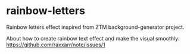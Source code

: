 # rainbow-letters
Rainbow letters effect inspired from ZTM background-generator project. 

About how to create rainbow text effect and make the visual smoothly: https://github.com/raxxarr/note/issues/1
